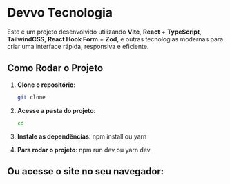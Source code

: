 # Devvo Tecnologia

Este é um projeto desenvolvido utilizando **Vite**, **React** + **TypeScript**, **TailwindCSS**, **React Hook Form** + **Zod**, e outras tecnologias modernas para criar uma interface rápida, responsiva e eficiente.

## Como Rodar o Projeto

1. **Clone o repositório**:
   ```bash
   git clone 

2. **Acesse a pasta do projeto**:
   ```bash
   cd 

3. **Instale as dependências**:
   npm install ou yarn

4. **Para rodar o projeto**:
   npm run dev ou yarn dev

## Ou acesse o site no seu navegador: 
   
